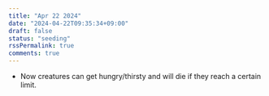 ```yaml
---
title: "Apr 22 2024"
date: "2024-04-22T09:35:34+09:00"
draft: false
status: "seeding"
rssPermalink: true
comments: true
---
```

- Now creatures can get hungry/thirsty and will die if they reach a certain limit.